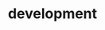 ---
title: "development"
layout: category
permalink: /categories/development
author_profile: true
---